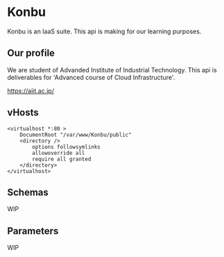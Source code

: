 # Konbu
Konbu is an IaaS suite.
This api is making for our learning purposes.

## Our profile
We are student of Advanded Institute of Industrial Technology.
This api is deliverables for 'Advanced course of Cloud Infrastructure'.

https://aiit.ac.jp/

## vHosts
```
<virtualhost *:80 >
    DocumentRoot "/var/www/Konbu/public"
    <directory />
        options followsymlinks
        allowoverride all
        require all granted
    </directory>
</virtualhost>

```

## Schemas
WIP

## Parameters
WIP

